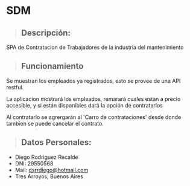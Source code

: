 # SDM

> ## Descripción:

SPA de Contratacion de Trabajadores de la industria del mantenimiento 


> ## Funcionamiento

Se muestran los empleados ya registrados, esto se provee de una API restful.

La aplicacion mostrará los empleados, remarará cuales estan a precio accesible, y si están disponibles dará la opción de contratarlos

Al contratarlo se agrergarán al 'Carro de contrataciones' desde donde tambien se puede cancelar el contrato.

> ## Datos Personales:
+ Diego Rodriguez Recalde
+ DNI: 29550568
+ Mail: dsrrdiego@hotmail.com
+ Tres Arroyos, Buenos Aires